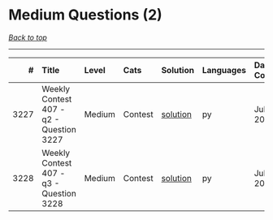 # Medium Questions (2)

*[Back to top](<../README.md>)*

------

|    # | Title                                   | Level   | Cats    | Solution                                        | Languages   | Date Complete   |
|-----:|:----------------------------------------|:--------|:--------|:------------------------------------------------|:------------|:----------------|
| 3227 | Weekly Contest 407 - q2 - Question 3227 | Medium  | Contest | [solution](<markdowns/_3227. Question 3227.md>) | py          | Jul 21, 2024    |
| 3228 | Weekly Contest 407 - q3 - Question 3228 | Medium  | Contest | [solution](<markdowns/_3228. Question 3228.md>) | py          | Jul 21, 2024    |